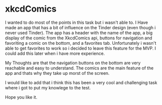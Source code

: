 # xkcdComics

I wanted to do most of the points in this task but i wasn't able to. I Have made an app that has a bit of influence on the Tinder design (even though i never used Tinder). The app has a header with the name of the app, a big display of the comic from the XkcdComics api, buttons for navigation and favoriting a comic on the bottom, and a favorites tab. Unfortunately i wasn't able to get favorites to work so i decided to leave this feature for the MVP. I could add this later when i have more experience. 

My Thoughts are that the navigation buttons on the bottom are very reachable and easy to understand. The comics are the main feature of the app and thats why they take up morst of the screen.

I would like to add that i think this has been a very cool and challenging task where i got to put my knowlege to the test.

Hope you like it.
